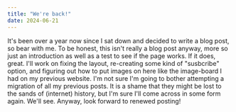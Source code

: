 ```yaml
---
title: "We're back!"
date: 2024-06-21
---
```


It's been over a year now since I sat down and decided to write a blog post, so bear with me. To be honest, this isn't really a blog post anyway, more so just an introduction as well as a test to see if the page works. If it does, great. I'll work on fixing the layout, re-creating some kind of "susbcribe" option, and figuring out how to put images on here like the image-board I had on my previous website. I'm not sure I'm going to bother attempting a migration of all my previous posts. It is a shame that they might be lost to the sands of (internet) history, but I'm sure I'll come across in some form again. We'll see. Anyway, look forward to renewed posting!



